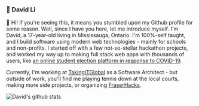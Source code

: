 ### 🎾 David Li

👋 Hi! If you're seeing this, it means you stumbled upon my Github profile for some reason. Well, since I have you here, let me introduce myself. I'm David, a 17-year-old living in Mississauga, Ontario. I'm 100%-self taught, and I build software using modern web technologies - mainly for schools and non-profits. I started off with a few not-so-stellar hackathon projects, and worked my way up to making full stack web apps with thousands of users, like [an online student election platform in response to COVID-19](https://github.com/fraser-votes). 

Currently, I'm working at [TakingITGlobal](https://takingitglobal.org) as a Software Architect - but outside of work, you'll find me playing tennis down at the local courts, making more side projects, or organizing [FraserHacks](https://fraserhacks.ca).

![David's github stats](https://github-readme-stats.vercel.app/api?username=davidli3100)

